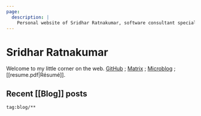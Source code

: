 ```yaml
---
page:
  description: |
    Personal website of Sridhar Ratnakumar, software consultant specializing in Haskell.
---
```


# Sridhar Ratnakumar

Welcome to my little corner on the web. [GitHub](https://github.com/srid) ; 
[Matrix](https://matrix.to/#/@srid:matrix.org) ; [Microblog][matrixpub] ; [[resume.pdf|Résumé]].

[matrixpub]: https://matrix.to/#/#srid:matrix.org

## Recent [[Blog]] posts

```query {.timeline}
tag:blog/**
```
